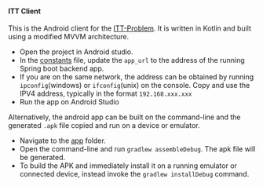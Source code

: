 #### ITT Client
This is the Android client for the [ITT-Problem](https://github.com/Nyariki/ITT-PROBLEM/). It is written in Kotlin and built using a modified MVVM architecture.

- Open the project in Android studio.
- In the [constants](app/src/main/res/values/constants.xml) file, update the ```app_url``` to the address of the running Spring boot backend app.  
- If you are on the same network, the address can be obtained by running ```ipconfig```(windows) or ```ifconfig```(unix) on the console. Copy and use the IPV4 address, typically in the format ```192.168.xxx.xxx```  
- Run the app on Android Studio

Alternatively, the android app can be built on the command-line and the generated ```.apk``` file copied and run on a device or emulator. 
- Navigate to the [app](app) folder.
- Open the command-line and run ```gradlew assembleDebug```. The apk file will be generated.
- To build the APK and immediately install it on a running emulator or connected device, instead invoke the ```gradlew installDebug``` command.
